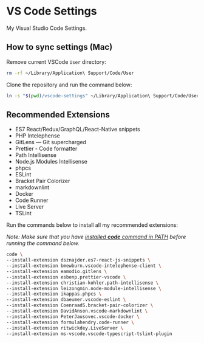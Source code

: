 # VS Code Settings

My Visual Studio Code Settings.

## How to sync settings (Mac)

Remove current VSCode `User` directory:

```bash
rm -rf ~/Library/Application\ Support/Code/User
```

Clone the repository and run the command below:

```bash
ln -s "$(pwd)/vscode-settings" ~/Library/Application\ Support/Code/User
```

## Recommended Extensions

- ES7 React/Redux/GraphQL/React-Native snippets
- PHP Intelephense
- GitLens — Git supercharged
- Prettier - Code formatter
- Path Intellisense
- Node.js Modules Intellisense
- phpcs
- ESLint
- Bracket Pair Colorizer
- markdownlint
- Docker
- Code Runner
- Live Server
- TSLint

Run the commands below to install all my recommended extensions:

*Note: Make sure that you have [installed **code** command in PATH](https://code.visualstudio.com/docs/setup/mac) before running the command below.*

```sh
code \
--install-extension dsznajder.es7-react-js-snippets \
--install-extension bmewburn.vscode-intelephense-client \
--install-extension eamodio.gitlens \
--install-extension esbenp.prettier-vscode \
--install-extension christian-kohler.path-intellisense \
--install-extension leizongmin.node-module-intellisense \
--install-extension ikappas.phpcs \
--install-extension dbaeumer.vscode-eslint \
--install-extension CoenraadS.bracket-pair-colorizer \
--install-extension DavidAnson.vscode-markdownlint \
--install-extension PeterJausovec.vscode-docker \
--install-extension formulahendry.code-runner \
--install-extension ritwickdey.LiveServer \
--install-extension ms-vscode.vscode-typescript-tslint-plugin
```
